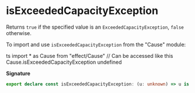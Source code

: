 # isExceededCapacityException

Returns `true` if the specified value is an `ExceededCapacityException`, `false`
otherwise.

To import and use `isExceededCapacityException` from the "Cause" module:

ts
import \* as Cause from "effect/Cause"
// Can be accessed like this
Cause.isExceededCapacityException
undefined

**Signature**

```ts
export declare const isExceededCapacityException: (u: unknown) => u is ExceededCapacityException
```
